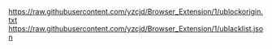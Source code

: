 https://raw.githubusercontent.com/yzcjd/Browser_Extension/1/ublockorigin.txt
https://raw.githubusercontent.com/yzcjd/Browser_Extension/1/ublacklist.json
